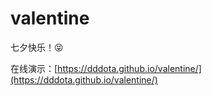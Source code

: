 # valentine

七夕快乐！😝

在线演示：[https://dddota.github.io/valentine/](https://dddota.github.io/valentine/)
